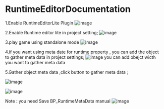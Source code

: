 # RuntimeEditorDocumentation

1.Enable RuntimeEditorLite Plugin
![image](https://user-images.githubusercontent.com/34257233/179382360-536202bb-4542-480d-8afb-98f019b6365c.png)

2.Enable Runtime editor lite in project setting;
![image](https://user-images.githubusercontent.com/34257233/179438727-c24ff41d-c17b-4310-9036-618232fb1c78.png)

3.play game using standalone mode 
![image](https://user-images.githubusercontent.com/34257233/179438769-e58406c0-77f8-42db-a5bf-465fcb7e9eca.png)


4.if you want using meta date for runtime property , you can add the object to gather meta data in project settings;
![image](https://user-images.githubusercontent.com/34257233/185780361-dba3a2be-1ea2-475a-a9b1-0a54863b4c4f.png)
you can add obejct wicth you want to gather meta data

5.Gather object meta data ,click button to gather meta data ;

![image](https://user-images.githubusercontent.com/34257233/185781686-cccb39eb-a7b4-4fc8-99d3-7ca020eed687.png)

![image](https://user-images.githubusercontent.com/34257233/185780991-cd2777cb-1738-4bbd-944f-348c577b399f.png)

Note : you need Save BP_RuntimeMetaData manual
![image](https://user-images.githubusercontent.com/34257233/185781030-6cbfe205-b109-4428-952f-00fe6a992176.png)


